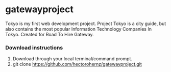 # gatewayproject
Tokyo is my first web development project. Project Tokyo is a city guide, but also contains the most popular Information Technology Companies In Tokyo. Created for Road To Hire Gateway.

### Download instructions
1. Download through your local terminal/command prompt.
2. git clone https://github.com/hectorohernz/gatewayproject.git


